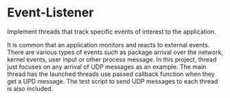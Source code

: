 # Event-Listener
Implement threads that track specific events of interest to the application.

It is common that an application monitors and reacts to external events. There are various types of events such as package arrival over the network, kernel events, user input or other process message. In this project, thread just focuses on any arrival of UDP messages as an example. The main thread has the launched threads use passed callback function when they get a UPD message. The test script to send UDP messages to each thread is also included.
